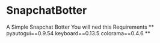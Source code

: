 # SnapchatBotter

A Simple Snapchat Botter 
You will ned this Requirements
** pyautogui==0.9.54
keyboard==0.13.5
colorama==0.4.6 **
